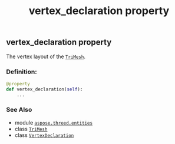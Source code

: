 ﻿---
title: vertex_declaration property
second_title: Aspose.3D for Python via .NET API References
description: 
type: docs
weight: 370
url: /python-net/aspose.threed.entities/trimesh/vertex_declaration/
is_root: false
---

## vertex_declaration property


The vertex layout of the [`TriMesh`](/3d/python-net/aspose.threed.entities/trimesh).
### Definition:
```python
@property
def vertex_declaration(self):
    ...
```

### See Also
* module [`aspose.threed.entities`](../../)
* class [`TriMesh`](/3d/python-net/aspose.threed.entities/trimesh)
* class [`VertexDeclaration`](/3d/python-net/aspose.threed.utilities/vertexdeclaration)
